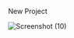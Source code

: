 New Project

![Screenshot (10)](https://github.com/user-attachments/assets/907375e2-a474-4d57-91d2-24856b6f2760)
